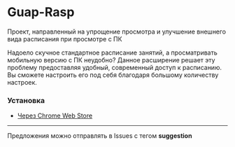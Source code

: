 # Guap-Rasp
Проект, направленный на упрощение просмотра и улучшение внешнего вида расписания при просмотре с ПК

Надоело скучное стандартное расписание занятий, а просматривать мобильную версию с ПК неудобно?
Данное расширение решает эту проблему предоставляя удобный, современный доступ к расписанию.
Вы сможете настроить его под себя благодаря большому количеству настроек.

### Установка

- [Через Chrome Web Store](https://chrome.google.com/webstore/detail/%D0%B3%D1%83%D0%B0%D0%BF-%D1%80%D0%B0%D1%81%D0%BF%D0%B8%D1%81%D0%B0%D0%BD%D0%B8%D0%B5/ninibommlkcblmokpgpeeogfkjgbcafa)

____
Предложения можно отправлять в Issues с тегом __suggestion__
